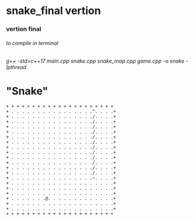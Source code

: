 # snake_final vertion
### vertion final

###### to compile in terminal

###### g++ -std=c++17 main.cpp snake.cpp snake_map.cpp game.cpp -o snake -lpthread

# "Snake"

```{.REPL}
+ + + + + + + + + + + + + + + + + + + + + 
+ . . . . . . . . . . . . . . . .^. . . .+
+ . . . . . . . . . . . . . . . ./. . . .+
+ . . . . . . . . . . . . . . . ./. . . .+
+ . . . . . . . . . . . . . . . ./. . . .+
+ . . . . . . . . . . . . . . . ./. . . .+
+ . . . . . . . . . . . . . . . ./. . . .+
+ . . . . . . . . . . . . . . . ./. . . .+
+ . . . . . . . . . . . . . . . ./. . . .+
+ . . . . . . . . . . . . . . . ./. . . .+
+ . . . . . . . . . . . . . . . ./. . . .+
+ . . . . . . . . . . . . . . . ./. . . .+
+ . . . . . . . . . . . . . . . ./. . . .+
+ . . . . . . . . . . . . . . . ./. . . .+
+ . . . . . . . . . . . . . . . .~. . . .+
+ . . . . . . . . . . . . . . . . . . . .+
+ . . . . . . . . . . . . . . . . . . . .+
+ . . . . . . . . . . . . . . . . . . . .+
+ . . . . . . .@. . . . . . . . . . . . .+
+ . . . . . . . . . . . . . . . . . . . .+
+ . . . . . . . . . . . . . . . . . . . .+
+ + + + + + + + + + + + + + + + + + + + + 
```
